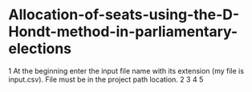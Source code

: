 # Allocation-of-seats-using-the-D-Hondt-method-in-parliamentary-elections
1 At the beginning enter the input file name with its extension (my file is input.csv). File must be in the project path location.
2 
3 
4 
5 
